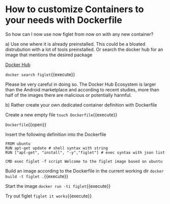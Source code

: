 # How to customize Containers to your needs with Dockerfile

So how can I now use now figlet from now on with any new container?


a) Use one where it is already preinstalled. 
This could be a bloated distrubution with a lot of tools preinstalled. 
Or search the docker hub for an image that mentions the desired package

[Docker Hub](https://hub.docker.com/)

`docker search figlet`{{execute}}

Please be very careful in doing so.
The Docker Hub Ecosystem is larger than the Android marketplace and according to recent studies, more than half of the images there are malicious or potentially harmful.

b) Rather create your own dedicated container definition with Dockerfile

Create a new empty file
`touch Dockerfile`{{execute}}

`Dockerfile`{{open}}

Insert the following definition into the Dockerfile

```
FROM ubuntu
RUN apt-get update # shell syntax with string
RUN ["apt-get", "install", "-y","figlet"] # exec syntax with json list

CMD exec figlet -f script Welcome to the figlet image based on ubuntu
```


Build an image according to the Dockerfile in the current working dir
`docker build -t figlet .`{{execute}}

Start the image
`docker run -ti figlet`{{execute}}

Try out figlet
`figlet it works`{{execute}}
